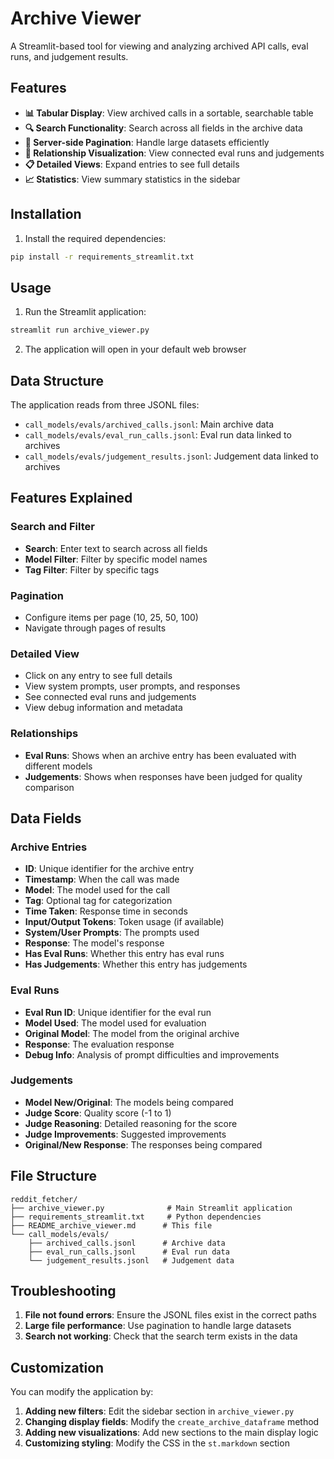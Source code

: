 # Archive Viewer

A Streamlit-based tool for viewing and analyzing archived API calls, eval runs, and judgement results.

## Features

- **📊 Tabular Display**: View archived calls in a sortable, searchable table
- **🔍 Search Functionality**: Search across all fields in the archive data
- **📄 Server-side Pagination**: Handle large datasets efficiently
- **🔗 Relationship Visualization**: View connected eval runs and judgements
- **📋 Detailed Views**: Expand entries to see full details
- **📈 Statistics**: View summary statistics in the sidebar

## Installation

1. Install the required dependencies:
```bash
pip install -r requirements_streamlit.txt
```

## Usage

1. Run the Streamlit application:
```bash
streamlit run archive_viewer.py
```

2. The application will open in your default web browser

## Data Structure

The application reads from three JSONL files:

- `call_models/evals/archived_calls.jsonl`: Main archive data
- `call_models/evals/eval_run_calls.jsonl`: Eval run data linked to archives
- `call_models/evals/judgement_results.jsonl`: Judgement data linked to archives

## Features Explained

### Search and Filter
- **Search**: Enter text to search across all fields
- **Model Filter**: Filter by specific model names
- **Tag Filter**: Filter by specific tags

### Pagination
- Configure items per page (10, 25, 50, 100)
- Navigate through pages of results

### Detailed View
- Click on any entry to see full details
- View system prompts, user prompts, and responses
- See connected eval runs and judgements
- View debug information and metadata

### Relationships
- **Eval Runs**: Shows when an archive entry has been evaluated with different models
- **Judgements**: Shows when responses have been judged for quality comparison

## Data Fields

### Archive Entries
- **ID**: Unique identifier for the archive entry
- **Timestamp**: When the call was made
- **Model**: The model used for the call
- **Tag**: Optional tag for categorization
- **Time Taken**: Response time in seconds
- **Input/Output Tokens**: Token usage (if available)
- **System/User Prompts**: The prompts used
- **Response**: The model's response
- **Has Eval Runs**: Whether this entry has eval runs
- **Has Judgements**: Whether this entry has judgements

### Eval Runs
- **Eval Run ID**: Unique identifier for the eval run
- **Model Used**: The model used for evaluation
- **Original Model**: The model from the original archive
- **Response**: The evaluation response
- **Debug Info**: Analysis of prompt difficulties and improvements

### Judgements
- **Model New/Original**: The models being compared
- **Judge Score**: Quality score (-1 to 1)
- **Judge Reasoning**: Detailed reasoning for the score
- **Judge Improvements**: Suggested improvements
- **Original/New Response**: The responses being compared

## File Structure

```
reddit_fetcher/
├── archive_viewer.py              # Main Streamlit application
├── requirements_streamlit.txt     # Python dependencies
├── README_archive_viewer.md      # This file
└── call_models/evals/
    ├── archived_calls.jsonl      # Archive data
    ├── eval_run_calls.jsonl      # Eval run data
    └── judgement_results.jsonl   # Judgement data
```

## Troubleshooting

1. **File not found errors**: Ensure the JSONL files exist in the correct paths
2. **Large file performance**: Use pagination to handle large datasets
3. **Search not working**: Check that the search term exists in the data

## Customization

You can modify the application by:

1. **Adding new filters**: Edit the sidebar section in `archive_viewer.py`
2. **Changing display fields**: Modify the `create_archive_dataframe` method
3. **Adding new visualizations**: Add new sections to the main display logic
4. **Customizing styling**: Modify the CSS in the `st.markdown` section 